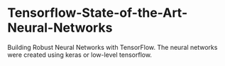 # Tensorflow-State-of-the-Art-Neural-Networks
Building Robust Neural Networks with TensorFlow. The neural networks were created using keras or low-level tensorflow.
